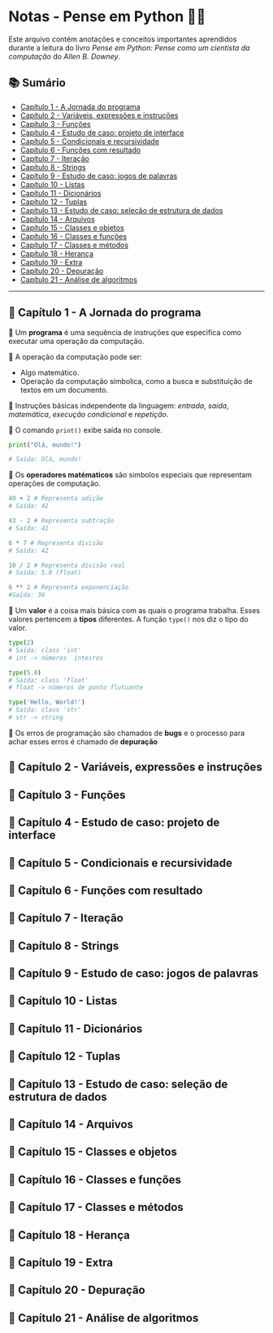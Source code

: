 # Notas - Pense em Python 📖🐍

Este arquivo contém anotações e conceitos importantes aprendidos durante a leitura do livro *Pense em Python: Pense como um cientista da computação* do *Allen B. Downey*.


## 📚 Sumário  

- [Capítulo 1 - A Jornada do programa](#-capítulo-1---a-jornada-do-programa)
- [Capítulo 2 - Variáveis, expressões e instruções](#-capítulo-2---variáveis-expressões-e-instruções)  
- [Capítulo 3 - Funções](#-capítulo-3---funções)  
- [Capítulo 4 - Estudo de caso: projeto de interface](#-capítulo-4---estudo-de-caso-projeto-de-interface)  
- [Capítulo 5 - Condicionais e recursividade](#-capítulo-5---condicionais-e-recursividade)  
- [Capítulo 6 - Funções com resultado](#-capítulo-6---funções-com-resultado)  
- [Capítulo 7 - Iteração](#-capítulo-7---iteração)  
- [Capítulo 8 - Strings](#-capítulo-8---strings)  
- [Capítulo 9 - Estudo de caso: jogos de palavras](#-capítulo-9---estudo-de-caso-jogos-de-palavras)  
- [Capítulo 10 - Listas](#-capítulo-10---listas)  
- [Capítulo 11 - Dicionários](#-capítulo-11---dicionários)  
- [Capítulo 12 - Tuplas](#-capítulo-12---tuplas)  
- [Capítulo 13 - Estudo de caso: seleção de estrutura de dados](#-capítulo-13---estudo-de-caso-seleção-de-estrutura-de-dados)  
- [Capítulo 14 - Arquivos](#-capítulo-14---arquivos)  
- [Capítulo 15 - Classes e objetos](#-capítulo-15---classes-e-objetos)  
- [Capítulo 16 - Classes e funções](#-capítulo-16---classes-e-funções)  
- [Capítulo 17 - Classes e métodos](#-capítulo-17---classes-e-métodos)  
- [Capítulo 18 - Herança](#-capítulo-18---herança)  
- [Capítulo 19 - Extra](#-capítulo-19---extra)  
- [Capítulo 20 - Depuração](#-capítulo-20---depuração)  
- [Capítulo 21 - Análise de algoritmos](#-capítulo-21---análise-de-algoritmos)  

---

## 📌 Capítulo 1 - A Jornada do programa  
   🔹 Um **programa** é uma sequência de instruções que especifica como executar uma operação da computação.

   🔹 A operação da computação pode ser:
   - Algo matemático.
   - Operação da computação simbolica, como a busca e substituição de textos em um documento.

   🔹 Instruções básicas independente da linguagem: *entrada*, *saída*, *matemática*, *execução condicional* e *repetição*.

   🔹 O comando `print()` exibe saída no console.  
   ```python
   print("Olá, mundo!") 

   # Saída: Olá, mundo!
   ```

   🔹 Os **operadores matématicos** são simbolos especiais que representam operações de computação. 
   ```python
   40 + 2 # Representa adição
   # Saída: 42

   43 - 2 # Representa subtração
   # Saída: 41

   6 * 7 # Representa divisão
   # Saída: 42

   10 / 2 # Representa divisão real
   # Saída: 5.0 (float)

   6 ** 2 # Representa exponenciação
   #Saída: 36
   ```

   🔹 Um **valor** é a coisa mais básica com as quais o programa trabalha. Esses valores pertencem a **tipos** diferentes. A função `type()` nos diz o tipo do valor.
   ```python
   type(2)
   # Saída: class 'int'
   # int -> números  inteiros

   type(5.0)
   # Saída: class 'float'
   # float -> números de ponto flutuante

   type('Hello, World!')
   # Saída: class 'str'
   # str -> string
   ```
   
   🔹 Os erros de programação são chamados de **bugs** e o processo para achar esses erros é chamado de **depuração**


## 📌 Capítulo 2 - Variáveis, expressões e instruções

## 📌 Capítulo 3 - Funções  

## 📌 Capítulo 4 - Estudo de caso: projeto de interface 

## 📌 Capítulo 5 - Condicionais e recursividade  

## 📌 Capítulo 6 - Funções com resultado

## 📌 Capítulo 7 - Iteração 

## 📌 Capítulo 8 - Strings  

## 📌 Capítulo 9 - Estudo de caso: jogos de palavras 

## 📌 Capítulo 10 - Listas

## 📌 Capítulo 11 - Dicionários

## 📌 Capítulo 12 - Tuplas

## 📌 Capítulo 13 - Estudo de caso: seleção de estrutura de dados

## 📌 Capítulo 14 - Arquivos

## 📌 Capítulo 15 - Classes e objetos

## 📌 Capítulo 16 - Classes e funções

## 📌 Capítulo 17 - Classes e métodos

## 📌 Capítulo 18 - Herança

## 📌 Capítulo 19 - Extra

## 📌 Capítulo 20 - Depuração

## 📌 Capítulo 21 - Análise de algoritmos
